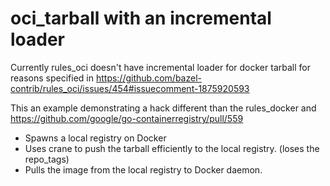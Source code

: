 # oci_tarball with an incremental loader

Currently rules_oci doesn't have incremental loader for docker tarball for reasons specified in https://github.com/bazel-contrib/rules_oci/issues/454#issuecomment-1875920593

This an example demonstrating a hack different than the rules_docker and https://github.com/google/go-containerregistry/pull/559

- Spawns a local registry on Docker
- Uses crane to push the tarball efficiently to the local registry. (loses the repo_tags)
- Pulls the image from the local registry to Docker daemon.